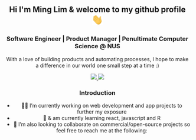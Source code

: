 <div align="center">
  <h2> 
    Hi I'm Ming Lim & welcome to my github profile <img src="https://raw.githubusercontent.com/ABSphreak/ABSphreak/master/gifs/Hi.gif" width="30px">
  </h2>
</div>

<div align="center">
  <h3>
    Software Engineer | Product Manager | Penultimate Computer Science @ NUS
  </h3>
  <p>
    With a love of building products and automating processes, I hope to make a difference in our world one small step at a time :)
  </p>
</div>
<div style="text-align:center">
  <p align="center">
    <!-- [<img align="left" alt="<my website>.com" src="https://raw.githubusercontent.com/iconic/open-iconic/master/svg/globe.svg" />][website] -->
    <a href = https://www.linkedin.com/in/minglim/>
      <img src="https://img.shields.io/badge/linkedin-%230077B5.svg?&style=for-the-badge&logo=linkedin&logoColor=white" />
    </a>
    <a href = mailto:minglim@comp.nus.edu.sg>
      <img src="https://img.shields.io/badge/Gmail-D14836?style=for-the-badge&logo=gmail&logoColor=white" />
    </a>
    <!-- [<img align="left" alt="Avalionnet | Medium" src="https://img.shields.io/badge/medium-%2312100E.svg?&style=for-the-badge&logo=medium&logoColor=white" />][medium] -->
  </p>

<!--
**Avalionnet/Avalionnet** is a ✨ _special_ ✨ repository because its `README.md` (this file) appears on your GitHub profile. -->

### Introduction
- 👨‍💻 I’m currently working on web development and app projects to further my exposure
- 🌱 & am currently learning react, javascript and R
- 👯 I’m also looking to collaborate on commercial/open-source projects so feel free to reach me at the following:

